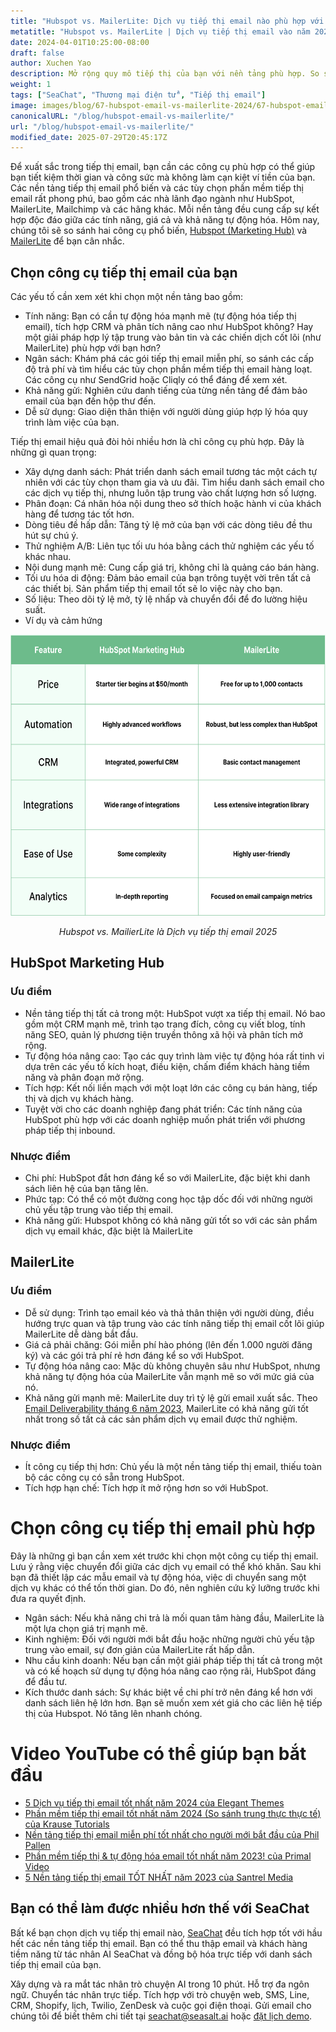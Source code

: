 ```yaml
---
title: "Hubspot vs. MailerLite: Dịch vụ tiếp thị email nào phù hợp với bạn vào năm 2025?"
metatitle: "Hubspot vs. MailerLite | Dịch vụ tiếp thị email vào năm 2025"
date: 2024-04-01T10:25:00-08:00
draft: false
author: Xuchen Yao
description: Mở rộng quy mô tiếp thị của bạn với nền tảng phù hợp. So sánh HubSpot vs. MailerLite của chúng tôi khám phá công cụ tốt nhất để tăng cường tương tác, hợp lý hóa quy trình làm việc và tiết kiệm tiền cho bạn.
weight: 1
tags: ["SeaChat", "Thương mại điện tử", "Tiếp thị email"]
image: images/blog/67-hubspot-email-vs-mailerlite-2024/67-hubspot-email-vs-mailerlite-2024.jpg
canonicalURL: "/blog/hubspot-email-vs-mailerlite/"
url: "/blog/hubspot-email-vs-mailerlite/"
modified_date: 2025-07-29T20:45:17Z
---
```


Để xuất sắc trong tiếp thị email, bạn cần các công cụ phù hợp có thể giúp bạn tiết kiệm thời gian và công sức mà không làm cạn kiệt ví tiền của bạn. Các nền tảng tiếp thị email phổ biến và các tùy chọn phần mềm tiếp thị email rất phong phú, bao gồm các nhà lãnh đạo ngành như HubSpot, MailerLite, Mailchimp và các hãng khác. Mỗi nền tảng đều cung cấp sự kết hợp độc đáo giữa các tính năng, giá cả và khả năng tự động hóa. Hôm nay, chúng tôi sẽ so sánh hai công cụ phổ biến, [Hubspot (Marketing Hub)](https://www.hubspot.com/products/marketing/professional) và [MailerLite](https://www.mailerlite.com/) để bạn cân nhắc.


## Chọn công cụ tiếp thị email của bạn

Các yếu tố cần xem xét khi chọn một nền tảng bao gồm:

- Tính năng: Bạn có cần tự động hóa mạnh mẽ (tự động hóa tiếp thị email), tích hợp CRM và phân tích nâng cao như HubSpot không? Hay một giải pháp hợp lý tập trung vào bản tin và các chiến dịch cốt lõi (như MailerLite) phù hợp với bạn hơn?
- Ngân sách: Khám phá các gói tiếp thị email miễn phí, so sánh các cấp độ trả phí và tìm hiểu các tùy chọn phần mềm tiếp thị email hàng loạt. Các công cụ như SendGrid hoặc Cliqly có thể đáng để xem xét.
- Khả năng gửi: Nghiên cứu danh tiếng của từng nền tảng để đảm bảo email của bạn đến hộp thư đến.
- Dễ sử dụng: Giao diện thân thiện với người dùng giúp hợp lý hóa quy trình làm việc của bạn.

Tiếp thị email hiệu quả đòi hỏi nhiều hơn là chỉ công cụ phù hợp. Đây là những gì quan trọng:

- Xây dựng danh sách: Phát triển danh sách email tương tác một cách tự nhiên với các tùy chọn tham gia và ưu đãi. Tìm hiểu danh sách email cho các dịch vụ tiếp thị, nhưng luôn tập trung vào chất lượng hơn số lượng.
- Phân đoạn: Cá nhân hóa nội dung theo sở thích hoặc hành vi của khách hàng để tương tác tốt hơn.
- Dòng tiêu đề hấp dẫn: Tăng tỷ lệ mở của bạn với các dòng tiêu đề thu hút sự chú ý.
- Thử nghiệm A/B: Liên tục tối ưu hóa bằng cách thử nghiệm các yếu tố khác nhau.
- Nội dung mạnh mẽ: Cung cấp giá trị, không chỉ là quảng cáo bán hàng.
- Tối ưu hóa di động: Đảm bảo email của bạn trông tuyệt vời trên tất cả các thiết bị. Sản phẩm tiếp thị email tốt sẽ lo việc này cho bạn.
- Số liệu: Theo dõi tỷ lệ mở, tỷ lệ nhấp và chuyển đổi để đo lường hiệu suất.
- Ví dụ và cảm hứng


<center>
<img height="450px" src="/images/blog/67-hubspot-email-vs-mailerlite-2024/hubspot-and-mailerlite-email-marketing-service-comparison-2024.png" alt="So sánh dịch vụ tiếp thị email Hubspot vs. MailerLite 2025"/>

*Hubspot vs. MailierLite là Dịch vụ tiếp thị email 2025*
</center>

## HubSpot Marketing Hub

### Ưu điểm

- Nền tảng tiếp thị tất cả trong một: HubSpot vượt xa tiếp thị email. Nó bao gồm một CRM mạnh mẽ, trình tạo trang đích, công cụ viết blog, tính năng SEO, quản lý phương tiện truyền thông xã hội và phân tích mở rộng.
- Tự động hóa nâng cao: Tạo các quy trình làm việc tự động hóa rất tinh vi dựa trên các yếu tố kích hoạt, điều kiện, chấm điểm khách hàng tiềm năng và phân đoạn mở rộng.
- Tích hợp: Kết nối liền mạch với một loạt lớn các công cụ bán hàng, tiếp thị và dịch vụ khách hàng.
- Tuyệt vời cho các doanh nghiệp đang phát triển: Các tính năng của HubSpot phù hợp với các doanh nghiệp muốn phát triển với phương pháp tiếp thị inbound.

### Nhược điểm

- Chi phí: HubSpot đắt hơn đáng kể so với MailerLite, đặc biệt khi danh sách liên hệ của bạn tăng lên.
- Phức tạp: Có thể có một đường cong học tập dốc đối với những người chủ yếu tập trung vào tiếp thị email.
- Khả năng gửi: Hubspot không có khả năng gửi tốt so với các sản phẩm dịch vụ email khác, đặc biệt là MailerLite

## MailerLite

### Ưu điểm

- Dễ sử dụng: Trình tạo email kéo và thả thân thiện với người dùng, điều hướng trực quan và tập trung vào các tính năng tiếp thị email cốt lõi giúp MailerLite dễ dàng bắt đầu.
- Giá cả phải chăng: Gói miễn phí hào phóng (lên đến 1.000 người đăng ký) và các gói trả phí rẻ hơn đáng kể so với HubSpot.
- Tự động hóa nâng cao: Mặc dù không chuyên sâu như HubSpot, nhưng khả năng tự động hóa của MailerLite vẫn mạnh mẽ so với mức giá của nó.
- Khả năng gửi mạnh mẽ: MailerLite duy trì tỷ lệ gửi email xuất sắc. Theo [​​Email Deliverability tháng 6 năm 2023](https://www.emailtooltester.com/en/blog/email-deliverability-june-2023/), MailerLite có khả năng gửi tốt nhất trong số tất cả các sản phẩm dịch vụ email được thử nghiệm.

### Nhược điểm

- Ít công cụ tiếp thị hơn: Chủ yếu là một nền tảng tiếp thị email, thiếu toàn bộ các công cụ có sẵn trong HubSpot.
- Tích hợp hạn chế: Tích hợp ít mở rộng hơn so với HubSpot.

# Chọn công cụ tiếp thị email phù hợp

Đây là những gì bạn cần xem xét trước khi chọn một công cụ tiếp thị email. Lưu ý rằng việc chuyển đổi giữa các dịch vụ email có thể khó khăn. Sau khi bạn đã thiết lập các mẫu email và tự động hóa, việc di chuyển sang một dịch vụ khác có thể tốn thời gian. Do đó, nên nghiên cứu kỹ lưỡng trước khi đưa ra quyết định.

- Ngân sách: Nếu khả năng chi trả là mối quan tâm hàng đầu, MailerLite là một lựa chọn giá trị mạnh mẽ.
- Kinh nghiệm: Đối với người mới bắt đầu hoặc những người chủ yếu tập trung vào email, sự đơn giản của MailerLite rất hấp dẫn.
- Nhu cầu kinh doanh: Nếu bạn cần một giải pháp tiếp thị tất cả trong một và có kế hoạch sử dụng tự động hóa nâng cao rộng rãi, HubSpot đáng để đầu tư.
- Kích thước danh sách: Sự khác biệt về chi phí trở nên đáng kể hơn với danh sách liên hệ lớn hơn. Bạn sẽ muốn xem xét giá cho các liên hệ tiếp thị của Hubspot. Nó tăng lên nhanh chóng.


# Video YouTube có thể giúp bạn bắt đầu

- [5 Dịch vụ tiếp thị email tốt nhất năm 2024 của Elegant Themes](https://www.youtube.com/watch?v=FWxgafQAiUI)
- [Phần mềm tiếp thị email tốt nhất năm 2024 (So sánh trung thực thực tế) của Krause Tutorials](https://www.youtube.com/watch?v=HM-FxC1jbJ4)
- [Nền tảng tiếp thị email miễn phí tốt nhất cho người mới bắt đầu của Phil Pallen](https://www.youtube.com/watch?v=aDXsec1WIcM)
- [Phần mềm tiếp thị & tự động hóa email tốt nhất năm 2023! của Primal Video](https://www.youtube.com/watch?v=ue64tBgnagA)
- [5 Nền tảng tiếp thị email TỐT NHẤT năm 2023 của Santrel Media](https://www.youtube.com/watch?v=GvyNW2njcGE)

## Bạn có thể làm được nhiều hơn thế với SeaChat

Bất kể bạn chọn dịch vụ tiếp thị email nào, [SeaChat](https://chat.seasalt.ai/?utm_source=blog) đều tích hợp tốt với hầu hết các nền tảng tiếp thị email. Bạn có thể thu thập email và khách hàng tiềm năng từ tác nhân AI SeaChat và đồng bộ hóa trực tiếp với danh sách tiếp thị email của bạn.

Xây dựng và ra mắt tác nhân trò chuyện AI trong 10 phút. Hỗ trợ đa ngôn ngữ. Chuyển tác nhân trực tiếp. Tích hợp với trò chuyện web, SMS, Line, CRM, Shopify, lịch, Twilio, ZenDesk và cuộc gọi điện thoại. Gửi email cho chúng tôi để biết thêm chi tiết tại [seachat@seasalt.ai](mailto:seameet@seasalt.ai) hoặc [đặt lịch demo](https://meetings.hubspot.com/seasalt-ai/seasalt-meeting).
